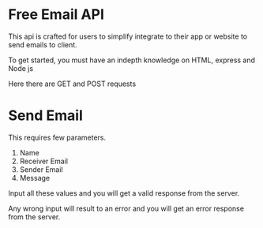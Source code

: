 # Free Email API

This api is crafted for users to simplify integrate to their app or website to send emails to client.

To get started, you must have an indepth knowledge on HTML, express and Node js

Here there are GET and POST requests

# Send Email

This requires few parameters.

1. Name
2. Receiver Email
3. Sender Email
4. Message

Input all these values and you will get a valid response from the server.

Any wrong input will result to an error and you will get an error response from the server.
